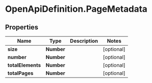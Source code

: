 # OpenApiDefinition.PageMetadata

## Properties

Name | Type | Description | Notes
------------ | ------------- | ------------- | -------------
**size** | **Number** |  | [optional] 
**number** | **Number** |  | [optional] 
**totalElements** | **Number** |  | [optional] 
**totalPages** | **Number** |  | [optional] 


